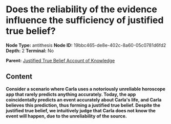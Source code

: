 # Does the reliability of the evidence influence the sufficiency of justified true belief?

**Node Type:** antithesis
**Node ID:** 19bbc465-de8e-402c-8a60-05c0781d6fd2
**Depth:** 2
**Terminal:** No

**Parent:** [Justified True Belief Account of Knowledge](justified-true-belief-account-of-knowledge.md)

## Content

**Consider a scenario where Carla uses a notoriously unreliable horoscope app that rarely predicts anything accurately. Today, the app coincidentally predicts an event accurately about Carla's life, and Carla believes this prediction, thus forming a justified true belief. Despite the justified true belief, we intuitively judge that Carla does not know the event will happen, due to the unreliability of the source.**
